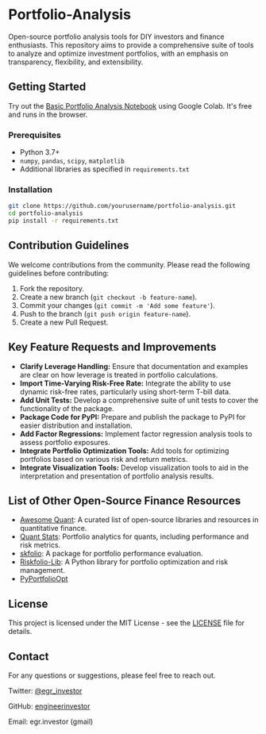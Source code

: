 # Portfolio-Analysis

Open-source portfolio analysis tools for DIY investors and finance enthusiasts. This repository aims to provide a comprehensive suite of tools to analyze and optimize investment portfolios, with an emphasis on transparency, flexibility, and extensibility.

## Getting Started

Try out the [Basic Portfolio Analysis Notebook](https://colab.research.google.com/github/engineerinvestor/Portfolio-Analysis/blob/main/Basic_Portfolio_Analysis.ipynb) using Google Colab. It's free and runs in the browser.

### Prerequisites

- Python 3.7+
- `numpy`, `pandas`, `scipy`, `matplotlib`
- Additional libraries as specified in `requirements.txt`

### Installation


```bash
git clone https://github.com/yourusername/portfolio-analysis.git
cd portfolio-analysis
pip install -r requirements.txt
```

## Contribution Guidelines

We welcome contributions from the community. Please read the following guidelines before contributing:

1. Fork the repository.
2. Create a new branch (`git checkout -b feature-name`).
3. Commit your changes (`git commit -m 'Add some feature'`).
4. Push to the branch (`git push origin feature-name`).
5. Create a new Pull Request.

## Key Feature Requests and Improvements

- **Clarify Leverage Handling:** Ensure that documentation and examples are clear on how leverage is treated in portfolio calculations.
- **Import Time-Varying Risk-Free Rate:** Integrate the ability to use dynamic risk-free rates, particularly using short-term T-bill data.
- **Add Unit Tests:** Develop a comprehensive suite of unit tests to cover the functionality of the package.
- **Package Code for PyPI:** Prepare and publish the package to PyPI for easier distribution and installation.
- **Add Factor Regressions:** Implement factor regression analysis tools to assess portfolio exposures.
- **Integrate Portfolio Optimization Tools:** Add tools for optimizing portfolios based on various risk and return metrics.
- **Integrate Visualization Tools:** Develop visualization tools to aid in the interpretation and presentation of portfolio analysis results.

## List of Other Open-Source Finance Resources

- [Awesome Quant](https://github.com/HugoDelatte/awesome-quant): A curated list of open-source libraries and resources in quantitative finance.
- [Quant Stats](https://github.com/ranaroussi/quantstats): Portfolio analytics for quants, including performance and risk metrics.
- [skfolio](https://github.com/skfolio/skfolio): A package for portfolio performance evaluation.
- [Riskfolio-Lib](https://riskfolio-lib.readthedocs.io/en/latest/): A Python library for portfolio optimization and risk management.
- [PyPortfolioOpt](https://github.com/robertmartin8/PyPortfolioOpt)

## License

This project is licensed under the MIT License - see the [LICENSE](LICENSE) file for details.

## Contact

For any questions or suggestions, please feel free to reach out.

Twitter: [@egr_investor](https://twitter.com/egr_investor)

GitHub: [engineerinvestor](https://github.com/engineerinvestor)

Email: egr.investor (gmail)

